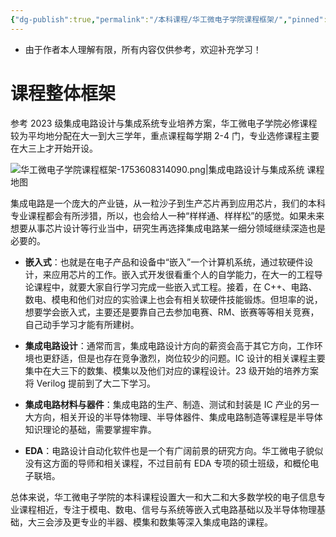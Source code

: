 ```yaml
---
{"dg-publish":true,"permalink":"/本科课程/华工微电子学院课程框架/","pinned":true}
---
```


- 由于作者本人理解有限，所有内容仅供参考，欢迎补充学习！

# 课程整体框架
参考 2023 级集成电路设计与集成系统专业培养方案，华工微电子学院必修课程较为平均地分配在大一到大三学年，重点课程每学期 2-4 门，专业选修课程主要在大三上才开始开设。

![华工微电子学院课程框架-1753608314090.png|集成电路设计与集成系统 课程地图](/img/user/attachment_manager/%E5%8D%8E%E5%B7%A5%E5%BE%AE%E7%94%B5%E5%AD%90%E5%AD%A6%E9%99%A2%E8%AF%BE%E7%A8%8B%E6%A1%86%E6%9E%B6-1753608314090.png)

集成电路是一个庞大的产业链，从一粒沙子到生产芯片再到应用芯片，我们的本科专业课程都会有所涉猎，所以，也会给人一种“样样通、样样松”的感觉。如果未来想要从事芯片设计等行业当中，研究生再选择集成电路某一细分领域继续深造也是必要的。

- **嵌入式**：也就是在电子产品和设备中“嵌入”一个计算机系统，通过软硬件设计，来应用芯片的工作。嵌入式开发很看重个人的自学能力，在大一的工程导论课程中，就要大家自行学习完成一些嵌入式工程。接着，在 C++、电路、数电、模电和他们对应的实验课上也会有相关软硬件技能锻炼。但坦率的说，想要学会嵌入式，主要还是要靠自己去参加电赛、RM、嵌赛等等相关竞赛，自己动手学习才能有所建树。

-  **集成电路设计**：通常而言，集成电路设计方向的薪资会高于其它方向，工作环境也更舒适，但是也存在竞争激烈，岗位较少的问题。IC 设计的相关课程主要集中在大三下的数集、模集以及他们对应的课程设计。23 级开始的培养方案将 Verilog 提前到了大二下学习。

- **集成电路材料与器件**：集成电路的生产、制造、测试和封装是 IC 产业的另一大方向，相关开设的半导体物理、半导体器件、集成电路制造等课程是半导体知识理论的基础，需要掌握牢靠。

- **EDA**：电路设计自动化软件也是一个有广阔前景的研究方向。华工微电子貌似没有这方面的导师和相关课程，不过目前有 EDA 专项的硕士班级，和概伦电子联培。

总体来说，华工微电子学院的本科课程设置大一和大二和大多数学校的电子信息专业课程相近，专注于模电、数电、信号与系统等嵌入式电路基础以及半导体物理基础，大三会涉及更专业的半器、模集和数集等深入集成电路的课程。

